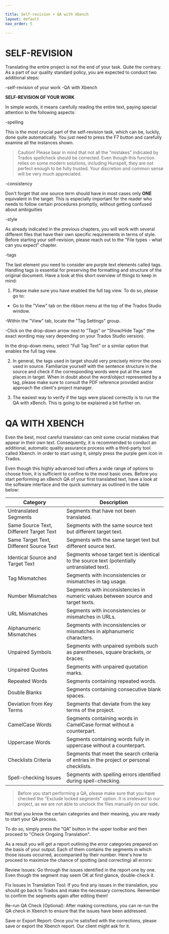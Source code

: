 ```yaml
---

title: Self-revision + QA with Xbench
layout: default
nav_order: 5

---
```


SELF-REVISION
===============

Translating the entire project is not the end of your task. Quite the contrary. As a part of our quality standard policy, you are expected to conduct two additional steps:

-self-revision of your work
-QA with Xbench 

**SELF-REVISION OF YOUR WORK**

In simple words, it means carefully reading the entire text, paying special attention to the following aspects:

-spelling

This is the most crucial part of the self-revision task, which can be, luckily, done quite automatically. You just need to press the F7 button and carefully examine all the instances shown.

> Caution! Please bear in mind that not all the "mistakes" indicated by Trados spellcheck should be corrected. Even though this function relies on some modern solutions, including Hunspell, they
are not perfect enough to be fully trusted. Your discretion and common sense will be very much appreciated. 

-consistency

Don't forget that one source term should have in most cases only **ONE** equivalent in the target. This is especially important for the reader who needs to follow certain procedures promptly, 
without getting confused about ambiguities

-style

As already indicated in the previous chapters, you will work with several different files that have their own specific requirements in terms of style. Before starting your self-revision, please reach out to the "File types - what can you expect"
chapter. 

-tags

The last element you need to consider are purple text elements called tags. Handling tags is essential for preserving the formatting and structure of the original document. Have a look at this short overview
of things to keep in mind:

1) Please make sure you have enabled the full tag view. To do so, please go to:

- Go to the "View" tab on the ribbon menu at the top of the Trados Studio window.

-Within the "View" tab, locate the "Tag Settings" group.

-Click on the drop-down arrow next to "Tags" or "Show/Hide Tags" (the exact wording may vary depending on your Trados Studio version).

In the drop-down menu, select "Full Tag Text" or a similar option that enables the full tag view.

2) In general, the tags used in target should very precisely mirror the ones used in source. Familiarize yourself with the sentence structure in the source and check if the corresponding words were put at the same places in target.
When in doubt about the word/object represented by a tag, please make sure to consult the PDF reference provided and/or approach the client's project manager.

3) The easiest way to verify if the tags were placed correctly is to run the QA with xBench. This is going to be explained a bit further on.

QA WITH XBENCH
===============

Even the best, most careful translator can omit some crucial mistakes that appear in their own text. Consequently, it is recommended to conduct an additional, automatic quality assurance process with a third-party tool called
Xbench. 
In order to start using it, simply press the purple gem icon in Trados. 

Even though this highly advanced tool offers a wide range of options to choose from, it is sufficient to confine to the most basic ones. 
Before you start performing an xBench QA of your first translated text, have a look at the software interface and the quick summary as outlined in the table below:

| Category                                 | Description                                                                                           |
|------------------------------------------|-------------------------------------------------------------------------------------------------------|
| Untranslated Segments                    | Segments that have not been translated.                                                               |
| Same Source Text, Different Target Text  | Segments with the same source text but different target text.                                          |
| Same Target Text, Different Source Text  | Segments with the same target text but different source text.                                          |
| Identical Source and Target Text         | Segments whose target text is identical to the source text (potentially untranslated text).           |
| Tag Mismatches                           | Segments with inconsistencies or mismatches in tag usage.                                               |
| Number Mismatches                        | Segments with inconsistencies in numeric values between source and target texts.                       |
| URL Mismatches                           | Segments with inconsistencies or mismatches in URLs.                                                    |
| Alphanumeric Mismatches                  | Segments with inconsistencies or mismatches in alphanumeric characters.                                |
| Unpaired Symbols                         | Segments with unpaired symbols such as parentheses, square brackets, or braces.                        |
| Unpaired Quotes                          | Segments with unpaired quotation marks.                                                               |
| Repeated Words                           | Segments containing repeated words.                                                                    |
| Double Blanks                            | Segments containing consecutive blank spaces.                                                         |
| Deviation from Key Terms                 | Segments that deviate from the key terms of the project.                                               |
| CamelCase Words                          | Segments containing words in CamelCase format without a counterpart.                                    |
| Uppercase Words                          | Segments containing words fully in uppercase without a counterpart.                                     |
| Checklists Criteria                      | Segments that meet the search criteria of entries in the project or personal checklists.               |
| Spell-checking Issues                    | Segments with spelling errors identified during spell-checking.                                         |

>Before you start performing a QA, please make sure that you have checked the "Exclude locked segments" option. It is irrelevant to our project, as we are not able to unclock the files manually on our side.

Not that you know the certain categories and their meaning, you are ready to start your QA process.

To do so, simply press the "QA" button in the upper toolbar and then proceed to "Check Ongoing Translation". 

As a result you will get a report outlining the error categories prepared on the basis of your output. Each of them contains the segments in which those issues occurred, accompanied by their number. Here's how to proceed to maximize
the chance of spotting (and correcting) all errors:

Review Issues: Go through the issues identified in the report one by one. Even though the segment may seem OK at first glance, double-check it.

Fix Issues in Translation Tool: If you find any issues in the translation, you should go back to Trados and make the necessary corrections. Remember to confirm the segments again after editing them!

Re-run QA Check (Optional): After making corrections, you can re-run the QA check in Xbench to ensure that the issues have been addressed.

Save or Export Report: Once you're satisfied with the corrections, please save or export the Xbench report. Our client might ask for it. 





